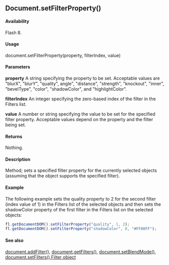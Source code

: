 ## Document.setFilterProperty()

#### Availability

Flash 8.

#### Usage

document.setFilterProperty(property, filterIndex, value)

#### Parameters

**property** A string specifying the property to be set. Acceptable values are "blurX", "blurY", "quality", angle", "distance", "strength", "knockout", "inner", "bevelType", "color", "shadowColor", and
"highlightColor".

**filterIndex** An integer specifying the zero-based index of the filter in the Filters list.

**value** A number or string specifying the value to be set for the specified filter property. Acceptable values depend on the property and the filter being set.

#### Returns

Nothing.

#### Description

Method; sets a specified filter property for the currently selected objects (assuming that the object supports the specified filter).

#### Example

The following example sets the quality property to 2 for the second filter (index value of 1) in the Filters list of the selected objects and then sets the shadowColor property of the first filter in the Filters list on the selected objects:

```javascript
fl.getDocumentDOM().setFilterProperty("quality", 1, 2);
fl.getDocumentDOM().setFilterProperty("shadowColor", 0, "#FF00FF");

```
#### See also

[document.addFilter()](../Document_object/documen3.md), [document.getFilters()](../Document_object/docume79.md), [document.setBlendMode()](../Document_object/docum460.md), [document.setFilters()](../Document_object/docum530.md),[Filter object](../Filter_object/filter_summary.md)

<span id="document.setFilters()" class="anchor"></span>

